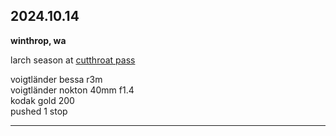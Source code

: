 ## 2024.10.14
**winthrop, wa**

larch season at [cutthroat pass](https://www.wta.org/go-hiking/hikes/cutthroat-pass-via-pacific-crest-trail)

voigtländer bessa r3m <br>
voigtländer nokton 40mm f1.4 <br>
kodak gold 200<br>
pushed 1 stop <br>

---
